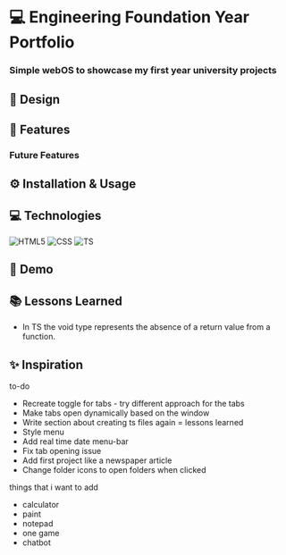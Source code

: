 # 💻 Engineering Foundation Year Portfolio

### Simple webOS to showcase my first year university projects

## 🎨 Design

## 🎯 Features

### Future Features

## ⚙️ Installation & Usage

## 💻 Technologies

![HTML5](https://img.shields.io/badge/HTML5-E34F26?style=for-the-badge&logo=html5&logoColor=white)
![CSS](https://img.shields.io/badge/CSS3-1572B6?style=for-the-badge&logo=css3&logoColor=white)
![TS](https://img.shields.io/badge/TypeScript-007ACC?style=for-the-badge&logo=typescript&logoColor=white)

## 👀 Demo

## 📚 Lessons Learned

- In TS the void type represents the absence of a return value from a function.

## ✨ Inspiration

to-do

- Recreate toggle for tabs - try different approach for the tabs
- Make tabs open dynamically based on the window
- Write section about creating ts files again = lessons learned
- Style menu
- Add real time date menu-bar
- Fix tab opening issue
- Add first project like a newspaper article
- Change folder icons to open folders when clicked

things that i want to add

- calculator
- paint
- notepad
- one game
- chatbot
